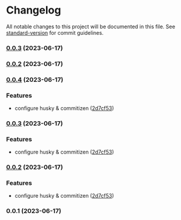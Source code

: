 # Changelog

All notable changes to this project will be documented in this file. See [standard-version](https://github.com/conventional-changelog/standard-version) for commit guidelines.

### [0.0.3](https://github.com/adamcharusta/react-tree-connect/compare/v0.0.4...v0.0.3) (2023-06-17)

### [0.0.2](https://github.com/adamcharusta/react-tree-connect/compare/v0.0.4...v0.0.2) (2023-06-17)

### [0.0.4](https://github.com/adamcharusta/react-tree-connect/compare/v0.0.1...v0.0.4) (2023-06-17)

### Features

- configure husky & commitizen ([2d7cf53](https://github.com/adamcharusta/react-tree-connect/commit/2d7cf53bf3815b10b85787d6a5ed6760b266a986))

### [0.0.3](https://github.com/adamcharusta/react-tree-connect/compare/v0.0.1...v0.0.3) (2023-06-17)

### Features

- configure husky & commitizen ([2d7cf53](https://github.com/adamcharusta/react-tree-connect/commit/2d7cf53bf3815b10b85787d6a5ed6760b266a986))

### [0.0.2](https://github.com/adamcharusta/react-tree-connect/compare/v0.0.1...v0.0.2) (2023-06-17)

### Features

- configure husky & commitizen ([2d7cf53](https://github.com/adamcharusta/react-tree-connect/commit/2d7cf53bf3815b10b85787d6a5ed6760b266a986))

### 0.0.1 (2023-06-17)
